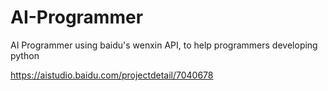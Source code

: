 # AI-Programmer
AI Programmer using baidu's wenxin API, to help programmers developing python

https://aistudio.baidu.com/projectdetail/7040678
